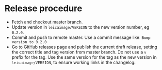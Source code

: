 # Release procedure

- Fetch and checkout master branch.
- Update version in `leicaimage/VERSION` to the new version number, eg `0.2.0`.
- Commit and push to remote master. Use a commit message like: `Bump version to 0.2.0`
- Go to GitHub releases page and publish the current draft release, setting the correct title and tag version from master branch. Do not use a `v` prefix for the tag. Use the same version for the tag as the new version in `leicaimage/VERSION`, to ensure working links in the changelog.
